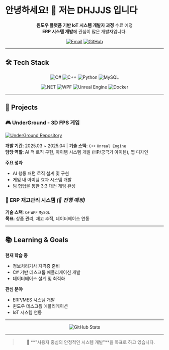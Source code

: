 # 안녕하세요! 👋 저는 **DHJJJS** 입니다

<div align="center">

**윈도우 플랫폼 기반 IoT 시스템 개발자 과정** 수료 예정  
**ERP 시스템 개발**에 관심이 많은 개발자입니다.

[![Email](https://img.shields.io/badge/Email-sjdldi123%40gmail.com-EA4335?style=flat-square&logo=gmail)](mailto:sjdldi123@gmail.com)
[![GitHub](https://img.shields.io/badge/Github-DHJJJS-333333?style=flat-square&logo=github)](https://github.com/DHJJJS)

</div>

---

## 🛠️ Tech Stack

<div align="center">

![C#](https://img.shields.io/badge/C%23-239120?style=for-the-badge&logo=c-sharp&logoColor=white)
![C++](https://img.shields.io/badge/C++-00599C?style=for-the-badge&logo=cplusplus&logoColor=white)
![Python](https://img.shields.io/badge/Python-3776AB?style=for-the-badge&logo=python&logoColor=white)
![MySQL](https://img.shields.io/badge/MySQL-4479A1?style=for-the-badge&logo=mysql&logoColor=white)

![.NET](https://img.shields.io/badge/.NET-512BD4?style=for-the-badge&logo=dotnet&logoColor=white)
![WPF](https://img.shields.io/badge/WPF-0078D6?style=for-the-badge&logo=windows&logoColor=white)
![Unreal Engine](https://img.shields.io/badge/Unreal-0E1128?style=for-the-badge&logo=unreal-engine&logoColor=white)
![Docker](https://img.shields.io/badge/Docker-2496ED?style=for-the-badge&logo=docker&logoColor=white)

</div>

---

## 💼 Projects

### 🎮 UnderGround - 3D FPS 게임
<div align="left">
  <a href="https://github.com/Pknu-IoT-ifteam/UnderGround">
    <img src="https://github-readme-stats.vercel.app/api/pin/?username=Pknu-IoT-ifteam&repo=UnderGround&theme=default&hide_border=true" alt="UnderGround Repository"/>
  </a>
</div>

**개발 기간**: 2025.03 ~ 2025.04 | **기술 스택**: `C++` `Unreal Engine`  
**담당 역할**: AI 적 로직 구현, 아이템 시스템 개발 (HP/궁극기 아이템), 맵 디자인

**주요 성과**
- AI 행동 패턴 로직 설계 및 구현
- 게임 내 아이템 효과 시스템 개발
- 팀 협업을 통한 3:3 대전 게임 완성

### 💼 ERP 재고관리 시스템 *(🚧 진행 예정)*
**기술 스택**: `C#` `WPF` `MySQL`  
**목표**: 상품 관리, 재고 추적, 데이터베이스 연동

---

## 📚 Learning & Goals

**현재 학습 중**
- 정보처리기사 자격증 준비
- C# 기반 데스크톱 애플리케이션 개발
- 데이터베이스 설계 및 최적화

**관심 분야**
- ERP/MES 시스템 개발
- 윈도우 데스크톱 애플리케이션
- IoT 시스템 연동

---

<div align="center">

![GitHub Stats](https://github-readme-stats.vercel.app/api?username=DHJJJS&show_icons=true&theme=default&hide_border=true&custom_title=GitHub%20Stats)

</div>

---

<div align="center">

> 🎯 **"사용자 중심의 안정적인 시스템 개발"**을 목표로 하고 있습니다.

</div>